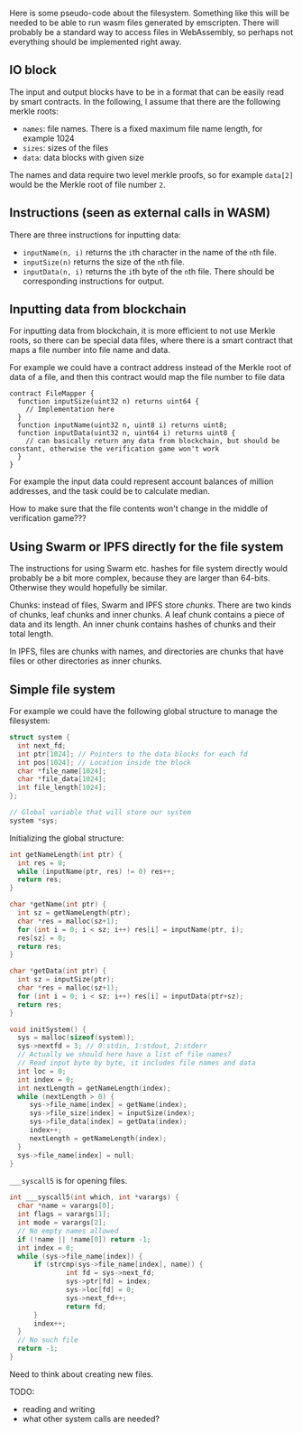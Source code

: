 Here is some pseudo-code about the filesystem. Something like this will be needed to be able to run wasm files generated by emscripten. There will probably be a standard way to access files in WebAssembly, so perhaps not everything should be implemented right away.

## IO block

The input and output blocks have to be in a format that can be easily read by smart contracts.
In the following, I assume that there are the following merkle roots:
* `names`: file names. There is a fixed maximum file name length, for example 1024
* `sizes`: sizes of the files
* `data`: data blocks with given size

The names and data require two level merkle proofs, so for example `data[2]` would be the Merkle root of file number `2`. 

## Instructions (seen as external calls in WASM)

There are three instructions for inputting data:
* `inputName(n, i)` returns the `i`th character in the name of the `n`th file.
* `inputSize(n)` returns the size of the `n`th file.
* `inputData(n, i)` returns the `i`th byte of the `n`th file.
There should be corresponding instructions for output.

## Inputting data from blockchain

For inputting data from blockchain, it is more efficient to not use Merkle roots, so there can be special data files, where there is a smart contract that maps a file number into file name and data.

For example we could have a contract address instead of the Merkle root of data of a file, and then this contract would map the file number to file data
```
contract FileMapper {
  function inputSize(uint32 n) returns uint64 {
    // Implementation here
  }
  function inputName(uint32 n, uint8 i) returns uint8;
  function inputData(uint32 n, uint64 i) returns uint8 {
    // can basically return any data from blockchain, but should be constant, otherwise the verification game won't work
  }
}
```

For example the input data could represent account balances of million addresses, and the task could be to calculate median.

How to make sure that the file contents won't change in the middle of verification game???

## Using Swarm or IPFS directly for the file system

The instructions for using Swarm etc. hashes for file system directly would probably be a bit more complex, because they are larger than 64-bits. Otherwise they would hopefully be similar.

Chunks: instead of files, Swarm and IPFS store _chunks_. There are two kinds of chunks, leaf chunks and inner chunks. A leaf chunk contains a piece of data and its length. An inner chunk contains hashes of chunks and their total length.

In IPFS, files are chunks with names, and directories are chunks that have files or other directories as inner chunks.

## Simple file system

For example we could have the following global structure to manage the filesystem:
```c
struct system {
  int next_fd;
  int ptr[1024]; // Pointers to the data blocks for each fd
  int pos[1024]; // Location inside the block
  char *file_name[1024];
  char *file_data[1024];
  int file_length[1024];
};

// Global variable that will store our system
system *sys;
```

Initializing the global structure:
```c
int getNameLength(int ptr) {
  int res = 0;
  while (inputName(ptr, res) != 0) res++;
  return res;
}

char *getName(int ptr) {
  int sz = getNameLength(ptr);
  char *res = malloc(sz+1);
  for (int i = 0; i < sz; i++) res[i] = inputName(ptr, i);
  res[sz] = 0;
  return res;
}

char *getData(int ptr) {
  int sz = inputSize(ptr);
  char *res = malloc(sz+1);
  for (int i = 0; i < sz; i++) res[i] = inputData(ptr+sz);
  return res;
}

void initSystem() {
  sys = malloc(sizeof(system));
  sys->nextfd = 3; // 0:stdin, 1:stdout, 2:stderr
  // Actually we should here have a list of file names?
  // Read input byte by byte, it includes file names and data
  int loc = 0;
  int index = 0;
  int nextLength = getNameLength(index);
  while (nextLength > 0) {
     sys->file_name[index] = getName(index);
     sys->file_size[index] = inputSize(index);
     sys->file_data[index] = getData(index);
     index++;
     nextLength = getNameLength(index);
  }
  sys->file_name[index] = null;
}
```

`___syscall5` is for opening files.

```c
int ___syscall5(int which, int *varargs) {
  char *name = varargs[0];
  int flags = varargs[1];
  int mode = varargs[2];
  // No empty names allowed
  if (!name || !name[0]) return -1;
  int index = 0;
  while (sys->file_name[index]) {
      if (strcmp(sys->file_name[index], name)) {
              int fd = sys->next_fd;
              sys->ptr[fd] = index;
              sys->loc[fd] = 0;
              sys->next_fd++;
              return fd;
      }
      index++;
  }
  // No such file
  return -1;
}
```

Need to think about creating new files.

TODO:
  * reading and writing
  * what other system calls are needed?



